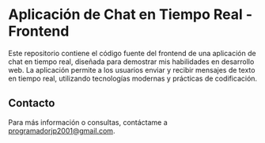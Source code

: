 # Aplicación de Chat en Tiempo Real - Frontend

Este repositorio contiene el código fuente del frontend de una aplicación de chat en tiempo real, diseñada para demostrar mis habilidades en desarrollo web. La aplicación permite a los usuarios enviar y recibir mensajes de texto en tiempo real, utilizando tecnologías modernas y prácticas de codificación.

## Contacto

Para más información o consultas, contáctame a [programadorjp2001@gmail.com](mailto:programadorjp2001@gmail.com).
